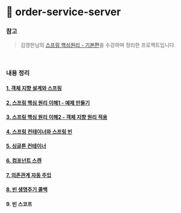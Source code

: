 # 🌱 order-service-server
### 참고
> 김영한님의 [스프링 핵심원리 - 기본편](https://www.inflearn.com/course/%EC%8A%A4%ED%94%84%EB%A7%81-%ED%95%B5%EC%8B%AC-%EC%9B%90%EB%A6%AC-%EA%B8%B0%EB%B3%B8%ED%8E%B8 )을 수강하며 정리한 프로젝트입니다.
<br>
 
### 내용 정리
#### [1. 객체 지향 설계와 스프링]( https://github.com/JoongHyun-Kim/Study-Spring/blob/main/%EA%B9%80%EC%A4%91%ED%98%84/%EC%8A%A4%ED%94%84%EB%A7%81%20%ED%95%B5%EC%8B%AC%20%EC%9B%90%EB%A6%AC/Week5/%EA%B0%9D%EC%B2%B4%20%EC%A7%80%ED%96%A5%20%EC%84%A4%EA%B3%84%EC%99%80%20%EC%8A%A4%ED%94%84%EB%A7%81.md )
#### [2. 스프링 핵심 원리 이해1 - 예제 만들기]( https://github.com/JoongHyun-Kim/Study-Spring/blob/main/%EA%B9%80%EC%A4%91%ED%98%84/%EC%8A%A4%ED%94%84%EB%A7%81%20%ED%95%B5%EC%8B%AC%20%EC%9B%90%EB%A6%AC/Week6/%EC%8A%A4%ED%94%84%EB%A7%81%20%ED%95%B5%EC%8B%AC%20%EC%9B%90%EB%A6%AC%20%EC%9D%B4%ED%95%B41_%EC%98%88%EC%A0%9C%20%EB%A7%8C%EB%93%A4%EA%B8%B0.md )
#### [3. 스프링 핵심 원리 이해2 - 객체 지향 원리 적용]( https://github.com/JoongHyun-Kim/spring-study/blob/main/%EA%B9%80%EC%A4%91%ED%98%84/%EC%8A%A4%ED%94%84%EB%A7%81%20%ED%95%B5%EC%8B%AC%20%EC%9B%90%EB%A6%AC/Week7/%EC%8A%A4%ED%94%84%EB%A7%81%20%ED%95%B5%EC%8B%AC%20%EC%9B%90%EB%A6%AC%20%EC%9D%B4%ED%95%B42_%EA%B0%9D%EC%B2%B4%20%EC%A7%80%ED%96%A5%20%EC%9B%90%EB%A6%AC%20%EC%A0%81%EC%9A%A9.md )
#### [4. 스프링 컨테이너와 스프링 빈]( https://thunder-animantarx-b6f.notion.site/354da0da59584212953c3a0ac5e00528 )
#### [5. 싱글톤 컨테이너]( https://thunder-animantarx-b6f.notion.site/c9f0b3cbb93e45c7b822db785baed778 )
#### [6. 컴포넌트 스캔]( https://thunder-animantarx-b6f.notion.site/e0df35b26f6c4c2b91cc6a4a748d45f0 )
#### [7. 의존관계 자동 주입]( https://thunder-animantarx-b6f.notion.site/8fcd686accbf459f88e4934f981c872c )
#### [8. 빈 생명주기 콜백]( https://thunder-animantarx-b6f.notion.site/07989e163c2d4b068831ab42366a6cb6 )
#### 9. 빈 스코프
